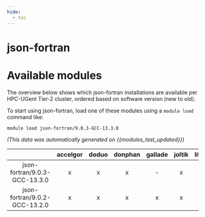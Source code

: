 ```yaml
---
hide:
  - toc
---
```


json-fortran
============

# Available modules


The overview below shows which json-fortran installations are available per HPC-UGent Tier-2 cluster, ordered based on software version (new to old).

To start using json-fortran, load one of these modules using a `module load` command like:

```shell
module load json-fortran/9.0.3-GCC-13.3.0
```

*(This data was automatically generated on {{modules_last_updated}})*

| |accelgor|doduo|donphan|gallade|joltik|litleo|shinx|
| :---: | :---: | :---: | :---: | :---: | :---: | :---: | :---: |
|json-fortran/9.0.3-GCC-13.3.0|x|x|x|-|x|x|x|
|json-fortran/9.0.2-GCC-13.2.0|x|x|x|x|x|x|x|
